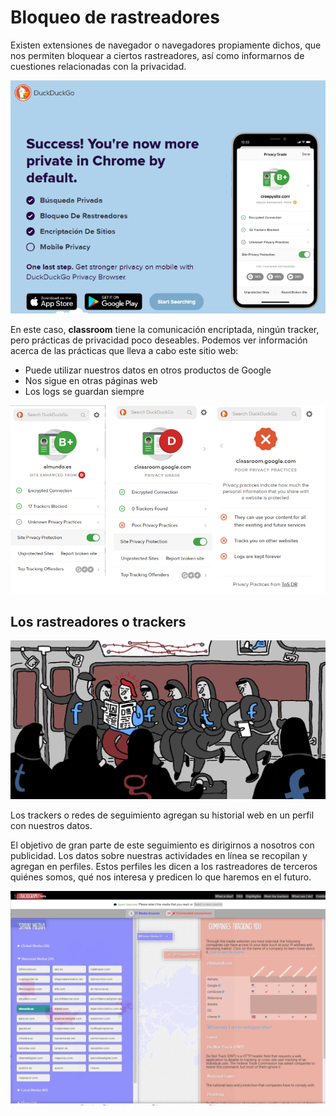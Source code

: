 # Bloqueo de rastreadores

Existen extensiones de navegador o navegadores propiamente dichos, que nos permiten bloquear a ciertos rastreadores, así como informarnos de cuestiones relacionadas con la privacidad.

![](img/2022-12-11-22-20-37.png)

En este caso, **classroom** tiene la comunicación encriptada, ningún tracker, pero prácticas de privacidad poco deseables.
Podemos ver información acerca de las prácticas que lleva a cabo este sitio web:

- Puede utilizar nuestros datos en otros productos de Google
- Nos sigue en otras páginas web
- Los logs se guardan siempre

![](img/2022-12-11-22-20-17.png)


## Los rastreadores o trackers

![](img/2022-12-11-22-18-16.png)

Los trackers o redes de seguimiento agregan su historial web en un perfil con nuestros datos. 

El objetivo de gran parte de este seguimiento es dirigirnos a nosotros con publicidad. Los datos sobre nuestras actividades en línea se recopilan y agregan en perfiles. Estos perfiles les dicen a los rastreadores de terceros quiénes somos, qué nos interesa y predicen lo que haremos en el futuro.

![](img/2022-12-11-22-18-44.png)





